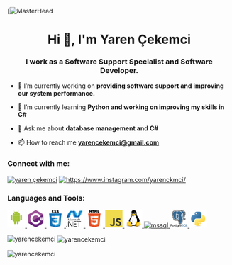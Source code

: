 [![MasterHead](https://i.pinimg.com/736x/1d/4a/b5/1d4ab5d4c26472e60cd950849ae61a92.jpg)
<h1 align="center">Hi 👋, I'm Yaren Çekemci</h1>
<h3 align="center">I work as a Software Support Specialist and Software Developer.</h3>

- 🔭 I’m currently working on **providing software support and improving our system performance.**

- 🌱 I’m currently learning **Python and working on improving my skills in C#**

- 💬 Ask me about **database management and C#**

- 📫 How to reach me **yarencekemci@gmail.com**

<h3 align="left">Connect with me:</h3>
<p align="left">
<a href="https://linkedin.com/in/yaren çekemci" target="blank"><img align="center" src="https://raw.githubusercontent.com/rahuldkjain/github-profile-readme-generator/master/src/images/icons/Social/linked-in-alt.svg" alt="yaren çekemci" height="30" width="40" /></a>
<a href="https://instagram.com/https://www.instagram.com/yarenckmci/" target="blank"><img align="center" src="https://raw.githubusercontent.com/rahuldkjain/github-profile-readme-generator/master/src/images/icons/Social/instagram.svg" alt="https://www.instagram.com/yarenckmci/" height="30" width="40" /></a>
</p>

<h3 align="left">Languages and Tools:</h3>
<p align="left"> <a href="https://developer.android.com" target="_blank" rel="noreferrer"> <img src="https://raw.githubusercontent.com/devicons/devicon/master/icons/android/android-original-wordmark.svg" alt="android" width="40" height="40"/> </a> <a href="https://www.w3schools.com/cs/" target="_blank" rel="noreferrer"> <img src="https://raw.githubusercontent.com/devicons/devicon/master/icons/csharp/csharp-original.svg" alt="csharp" width="40" height="40"/> </a> <a href="https://www.w3schools.com/css/" target="_blank" rel="noreferrer"> <img src="https://raw.githubusercontent.com/devicons/devicon/master/icons/css3/css3-original-wordmark.svg" alt="css3" width="40" height="40"/> </a> <a href="https://dotnet.microsoft.com/" target="_blank" rel="noreferrer"> <img src="https://raw.githubusercontent.com/devicons/devicon/master/icons/dot-net/dot-net-original-wordmark.svg" alt="dotnet" width="40" height="40"/> </a> <a href="https://www.w3.org/html/" target="_blank" rel="noreferrer"> <img src="https://raw.githubusercontent.com/devicons/devicon/master/icons/html5/html5-original-wordmark.svg" alt="html5" width="40" height="40"/> </a> <a href="https://developer.mozilla.org/en-US/docs/Web/JavaScript" target="_blank" rel="noreferrer"> <img src="https://raw.githubusercontent.com/devicons/devicon/master/icons/javascript/javascript-original.svg" alt="javascript" width="40" height="40"/> </a> <a href="https://www.linux.org/" target="_blank" rel="noreferrer"> <img src="https://raw.githubusercontent.com/devicons/devicon/master/icons/linux/linux-original.svg" alt="linux" width="40" height="40"/> </a> <a href="https://www.microsoft.com/en-us/sql-server" target="_blank" rel="noreferrer"> <img src="https://www.svgrepo.com/show/303229/microsoft-sql-server-logo.svg" alt="mssql" width="40" height="40"/> </a> <a href="https://www.postgresql.org" target="_blank" rel="noreferrer"> <img src="https://raw.githubusercontent.com/devicons/devicon/master/icons/postgresql/postgresql-original-wordmark.svg" alt="postgresql" width="40" height="40"/> </a> <a href="https://www.python.org" target="_blank" rel="noreferrer"> <img src="https://raw.githubusercontent.com/devicons/devicon/master/icons/python/python-original.svg" alt="python" width="40" height="40"/> </a> </p>

<p><img align="left" src="https://github-readme-stats.vercel.app/api/top-langs?username=yarencekemci&show_icons=true&locale=en&layout=compact" alt="yarencekemci" /></p>

<p>&nbsp;<img align="center" src="https://github-readme-stats.vercel.app/api?username=yarencekemci&show_icons=true&locale=en" alt="yarencekemci" /></p>

<p><img align="center" src="https://github-readme-streak-stats.herokuapp.com/?user=yarencekemci&" alt="yarencekemci" /></p>
